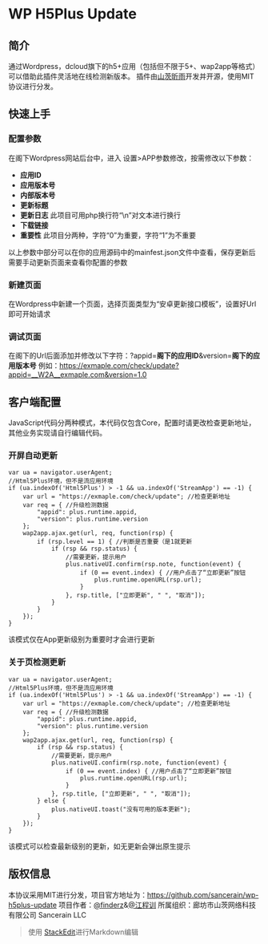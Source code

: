 # WP H5Plus Update
## 简介
通过Wordpress，dcloud旗下的h5+应用（包括但不限于5+、wap2app等格式）可以借助此插件灵活地在线检测新版本。
插件由[山茨昕雨](https://sancerain.com)开发并开源，使用MIT协议进行分发。
## 快速上手
### 配置参数
在阁下Wordpress网站后台中，进入 设置>APP参数修改，按需修改以下参数：

 - **应用ID**
 - **应用版本号**
 - **内部版本号**
 - **更新标题**
 - **更新日志**
 此项目可用php换行符“\n”对文本进行换行
 - **下载链接**
 - **重要性**
 此项目分两种，字符“0”为重要，字符“1”为不重要

以上参数中部分可以在你的应用源码中的mainfest.json文件中查看，保存更新后需要手动更新页面来查看你配置的参数
### 新建页面
在Wordpress中新建一个页面，选择页面类型为“安卓更新接口模板”，设置好Url即可开始请求
### 调试页面
在阁下的Url后面添加并修改以下字符：?appid=**阁下的应用ID**&version=**阁下的应用版本号**
例如：https://exmaple.com/check/update?appid=__W2A__exmaple.com&version=1.0
## 客户端配置
JavaScript代码分两种模式，本代码仅包含Core，配置时请更改检查更新地址，其他业务实现请自行编辑代码。
### 开屏自动更新

    var ua = navigator.userAgent;
    //Html5Plus环境，但不是流应用环境  
    if (ua.indexOf('Html5Plus') > -1 && ua.indexOf('StreamApp') == -1) {
    	var url = "https://exmaple.com/check/update"; //检查更新地址  
    	var req = { //升级检测数据
    		"appid": plus.runtime.appid,
    		"version": plus.runtime.version
    	};
    	wap2app.ajax.get(url, req, function(rsp) {
    		if (rsp.level == 1) { //判断是否重要（是1就更新
    			if (rsp && rsp.status) {
    				//需要更新，提示用户
    				plus.nativeUI.confirm(rsp.note, function(event) {
    					if (0 == event.index) { //用户点击了“立即更新”按钮  
    						plus.runtime.openURL(rsp.url);
    					}
    				}, rsp.title, ["立即更新", " ", "取消"]);
    			}
    		}
    	});
    }

该模式仅在App更新级别为重要时才会进行更新
### 关于页检测更新

    var ua = navigator.userAgent;
    //Html5Plus环境，但不是流应用环境  
    if (ua.indexOf('Html5Plus') > -1 && ua.indexOf('StreamApp') == -1) {
    	var url = "https://exmaple.com/check/update"; //检查更新地址  
    	var req = { //升级检测数据  
    		"appid": plus.runtime.appid,
    		"version": plus.runtime.version
    	};
    	wap2app.ajax.get(url, req, function(rsp) {
    		if (rsp && rsp.status) {
    			//需要更新，提示用户  
    			plus.nativeUI.confirm(rsp.note, function(event) {
    				if (0 == event.index) { //用户点击了“立即更新”按钮  
    					plus.runtime.openURL(rsp.url);
    				}
    			}, rsp.title, ["立即更新", " ", "取消"]);
    		} else {
    			plus.nativeUI.toast("没有可用的版本更新");
    		}
    	});
    }

该模式可以检查最新级别的更新，如无更新会弹出原生提示
## 版权信息
本协议采用MIT进行分发，项目官方地址为：https://github.com/sancerain/wp-h5plus-update
项目作者：[@finderz](https://github.com/xtgjzwj)&[@江程训](https://github.com/censujiang)
所属组织：廊坊市山茨网络科技有限公司 Sancerain LLC
> 使用 [StackEdit](https://stackedit.io/)进行Markdown编辑